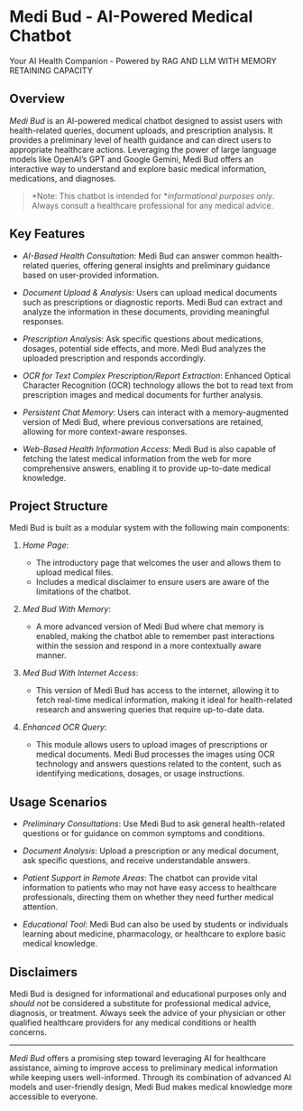 # Medi Bud - AI-Powered Medical Chatbot

Your AI Health Companion - Powered by RAG AND LLM WITH MEMORY RETAINING CAPACITY

## Overview

*Medi Bud* is an AI-powered medical chatbot designed to assist users with health-related queries, document uploads, and prescription analysis. It provides a preliminary level of health guidance and can direct users to appropriate healthcare actions. Leveraging the power of large language models like OpenAI’s GPT and Google Gemini, Medi Bud offers an interactive way to understand and explore basic medical information, medications, and diagnoses.

> *Note: This chatbot is intended for **informational purposes only*. Always consult a healthcare professional for any medical advice.

## Key Features

- *AI-Based Health Consultation*: 
   Medi Bud can answer common health-related queries, offering general insights and preliminary guidance based on user-provided information.
   
- *Document Upload & Analysis*: 
   Users can upload medical documents such as prescriptions or diagnostic reports. Medi Bud can extract and analyze the information in these documents, providing meaningful responses.

- *Prescription Analysis*: 
   Ask specific questions about medications, dosages, potential side effects, and more. Medi Bud analyzes the uploaded prescription and responds accordingly.

- *OCR for Text Complex Prescription/Report Extraction*: 
   Enhanced Optical Character Recognition (OCR) technology allows the bot to read text from prescription images and medical documents for further analysis.

- *Persistent Chat Memory*: 
   Users can interact with a memory-augmented version of Medi Bud, where previous conversations are retained, allowing for more context-aware responses.

- *Web-Based Health Information Access*: 
   Medi Bud is also capable of fetching the latest medical information from the web for more comprehensive answers, enabling it to provide up-to-date medical knowledge.

## Project Structure

Medi Bud is built as a modular system with the following main components:

1. *Home Page*: 
   - The introductory page that welcomes the user and allows them to upload medical files.
   - Includes a medical disclaimer to ensure users are aware of the limitations of the chatbot.
   
2. *Med Bud With Memory*: 
   - A more advanced version of Medi Bud where chat memory is enabled, making the chatbot able to remember past interactions within the session and respond in a more contextually aware manner.

3. *Med Bud With Internet Access*: 
   - This version of Medi Bud has access to the internet, allowing it to fetch real-time medical information, making it ideal for health-related research and answering queries that require up-to-date data.

4. *Enhanced OCR Query*: 
   - This module allows users to upload images of prescriptions or medical documents. Medi Bud processes the images using OCR technology and answers questions related to the content, such as identifying medications, dosages, or usage instructions.

## Usage Scenarios

- *Preliminary Consultations*: 
   Use Medi Bud to ask general health-related questions or for guidance on common symptoms and conditions.
   
- *Document Analysis*: 
   Upload a prescription or any medical document, ask specific questions, and receive understandable answers.

- *Patient Support in Remote Areas*: 
   The chatbot can provide vital information to patients who may not have easy access to healthcare professionals, directing them on whether they need further medical attention.

- *Educational Tool*: 
   Medi Bud can also be used by students or individuals learning about medicine, pharmacology, or healthcare to explore basic medical knowledge.

## Disclaimers

Medi Bud is designed for informational and educational purposes only and *should not* be considered a substitute for professional medical advice, diagnosis, or treatment. Always seek the advice of your physician or other qualified healthcare providers for any medical conditions or health concerns.

---

*Medi Bud* offers a promising step toward leveraging AI for healthcare assistance, aiming to improve access to preliminary medical information while keeping users well-informed. Through its combination of advanced AI models and user-friendly design, Medi Bud makes medical knowledge more accessible to everyone.
